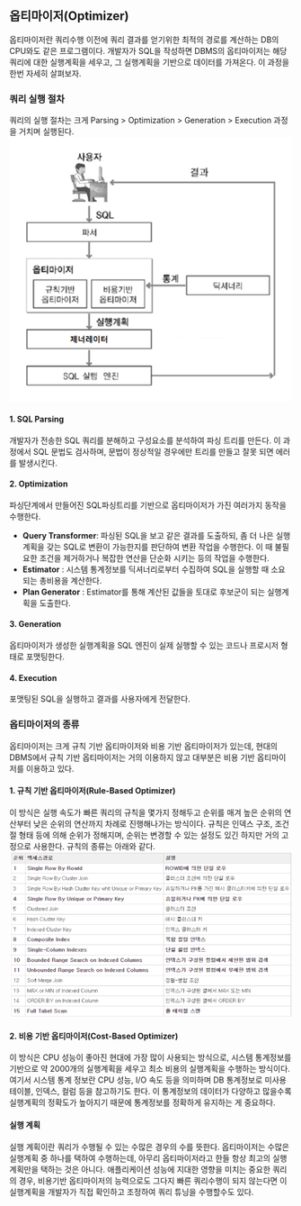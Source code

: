 ## 옵티마이저(Optimizer)
  
옵티마이저란 쿼리수행 이전에 쿼리 결과를 얻기위한 최적의 경로를 계산하는 DB의 CPU와도 같은 프로그램이다. 개발자가 SQL을 작성하면 DBMS의 옵티마이저는 해당 쿼리에 대한 실행계획을 세우고, 그 실행계획을 기반으로 데이터를 가져온다. 이 과정을 한번 자세히 살펴보자.  

### 쿼리 실행 절차
쿼리의 실행 절차는 크게 Parsing > Optimization > Generation > Execution 과정을 거치며 실행된다.
![img.png](../assets/Query_Process.png)  
#### 1. SQL Parsing
개발자가 전송한 SQL 쿼리를 분해하고 구성요소를 분석하여 파싱 트리를 만든다. 이 과정에서 SQL 문법도 검사하며, 문법이 정상적일 경우에만 트리를 만들고 잘못 되면 에러를 발생시킨다.  

#### 2. Optimization
파싱단계에서 만들어진 SQL파싱트리를 기반으로 옵티마이저가 가진 여러가지 동작을 수행한다.  
- **Query Transformer**: 파싱된 SQL을 보고 같은 결과를 도출하되, 좀 더 나은 실행 계획을 갖는 SQL로 변환이 가능한지를 판단하여 변환 작업을 수행한다. 이 때 불필요한 조건을 제거하거나 복잡한 연산을 단순화 시키는 등의 작업을 수행한다.
- **Estimator** : 시스템 통계정보를 딕셔너리로부터 수집하여 SQL을 실행할 때 소요되는 총비용을 계산한다.
- **Plan Generator** : Estimator를 통해 계산된 값들을 토대로 후보군이 되는 실행계획을 도출한다.

#### 3. Generation
옵티마이저가 생성한 실행계획을 SQL 엔진이 실제 실행할 수 있는 코드나 프로시저 형태로 포맷팅한다.

#### 4. Execution
포맷팅된 SQL을 실행하고 결과를 사용자에게 전달한다.  

### 옵티마이저의 종류
옵티마이저는 크게 규칙 기반 옵티마이저와 비용 기반 옵티마이저가 있는데, 현대의 DBMS에서 규칙 기반 옵티마이저는 거의 이용하지 않고 대부분은 비용 기반 옵티마이저를 이용하고 있다.

#### 1. 규칙 기반 옵티마이저(Rule-Based Optimizer)
이 방식은 실행 속도가 빠른 쿼리의 규칙을 몇가지 정해두고 순위를 매겨 높은 순위의 연산부터 낮은 순위의 연산까지 차례로 진행해나가는 방식이다. 규칙은 인덱스 구조, 조건절 형태 등에 의해 순위가 정해지며, 순위는 변경할 수 있는 설정도 있긴 하지만 거의 고정으로 사용한다.
규칙의 종류는 아래와 같다.  
![img_1.png](../assets/RBO.png)  

#### 2. 비용 기반 옵티마이저(Cost-Based Optimizer)
이 방식은 CPU 성능이 좋아진 현대에 가장 많이 사용되는 방식으로, 시스템 통계정보를 기반으로 약 2000개의 실행계획을 세우고 최소 비용의 실행계획을 수행하는 방식이다.
여기서 시스템 통계 정보란 CPU 성능, I/O 속도 등을 의미하며 DB 통계정보로 미사용 테이블, 인덱스, 컬럼 등을 참고하기도 한다. 이 통계정보의 데이터가 다양하고 많을수록 실행계획의 정확도가 높아지기 때문에 통계정보를 정확하게 유지하는 게 중요하다.

#### 실행 계획
실행 계획이란 쿼리가 수행될 수 있는 수많은 경우의 수를 뜻한다. 옵티마이저는 수많은 실행계획 중 하나를 택하여 수행하는데, 아무리 옵티마이저라고 한들 항상 최고의 실행계획만을 택하는 것은 아니다. 애플리케이션 성능에 지대한 영향을 미치는 중요한 쿼리의 경우, 비용기반 옵티마이저의 능력으로도 그다지 빠른 쿼리수행이 되지 않는다면 이 실행계획을 개발자가 직접 확인하고 조정하여 쿼리 튜닝을 수행할수도 있다.
